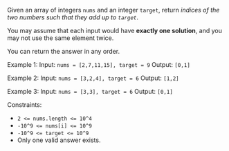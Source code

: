 Given an array of integers `nums` and an integer `target`, return *indices of the two numbers such that they add up to `target`*.

You may assume that each input would have **exactly one solution**, and you may not use the same element twice.

You can return the answer in any order.


Example 1:
Input: `nums = [2,7,11,15], target = 9`
Output: `[0,1]`

Example 2:
Input: `nums = [3,2,4], target = 6`
Output: `[1,2]`

Example 3:
Input: `nums = [3,3], target = 6`
Output: `[0,1]`
 

Constraints:

* `2 <= nums.length <= 10^4`
* `-10^9 <= nums[i] <= 10^9`
* `-10^9 <= target <= 10^9`
* Only one valid answer exists.
